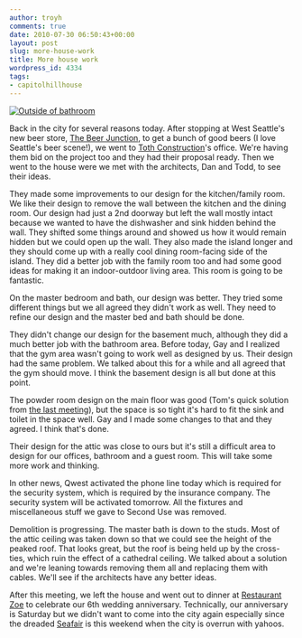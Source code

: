 ```yaml
---
author: troyh
comments: true
date: 2010-07-30 06:50:43+00:00
layout: post
slug: more-house-work
title: More house work
wordpress_id: 4334
tags:
- capitolhillhouse
---
```


[![Outside of bathroom](http://farm5.static.flickr.com/4107/4844101425_a734fe3bda.jpg)](http://www.flickr.com/photos/troyh/4844101425/)

[](http://www.flickr.com/photos/troyh/4844101425/)Back in the city for several reasons today. After stopping at West Seattle's new beer store, [The Beer Junction](http://www.thebeerjunction.com/), to get a bunch of good beers (I love Seattle's beer scene!), we went to [Toth Construction](http://www.tothconstruction.com/)'s office. We're having them bid on the project too and they had their proposal ready. Then we went to the house were we met with the architects, Dan and Todd, to see their ideas.
<!-- more -->

They made some improvements to our design for the kitchen/family room. We like their design to remove the wall between the kitchen and the dining room. Our design had just a 2nd doorway but left the wall mostly intact because we wanted to have the dishwasher and sink hidden behind the wall. They shifted some things around and showed us how it would remain hidden but we could open up the wall. They also made the island longer and they should come up with a really cool dining room-facing side of the island. They did a better job with the family room too and had some good ideas for making it an indoor-outdoor living area. This room is going to be fantastic.

On the master bedroom and bath, our design was better. They tried some different things but we all agreed they didn't work as well. They need to refine our design and the master bed and bath should be done.

They didn't change our design for the basement much, although they did a much better job with the bathroom area. Before today, Gay and I realized that the gym area wasn't going to work well as designed by us. Their design had the same problem. We talked about this for a while and all agreed that the gym should move. I think the basement design is all but done at this point.

The powder room design on the main floor was good (Tom's quick solution from [the last meeting](http://troyandgay.com/blog/2010/07/21/first-day-in-the-new-house/)), but the space is so tight it's hard to fit the sink and toilet in the space well. Gay and I made some changes to that and they agreed. I think that's done.

Their design for the attic was close to ours but it's still a difficult area to design for our offices, bathroom and a guest room. This will take some more work and thinking.

In other news, Qwest activated the phone line today which is required for the security system, which is required by the insurance company. The security system will be activated tomorrow. All the fixtures and miscellaneous stuff we gave to Second Use was removed.

Demolition is progressing. The master bath is down to the studs. Most of the attic ceiling was taken down so that we could see the height of the peaked roof. That looks great, but the roof is being held up by the cross-ties, which ruin the effect of a cathedral ceiling. We talked about a solution and we're leaning towards removing them all and replacing them with cables. We'll see if the architects have any better ideas.

After this meeting, we left the house and went out to dinner at [Restaurant Zoe](http://www.restaurantzoe.com/) to celebrate our 6th wedding anniversary. Technically, our anniversary is Saturday but we didn't want to come into the city again especially since the dreaded [Seafair](http://www.seafair.com/) is this weekend when the city is overrun with yahoos.
